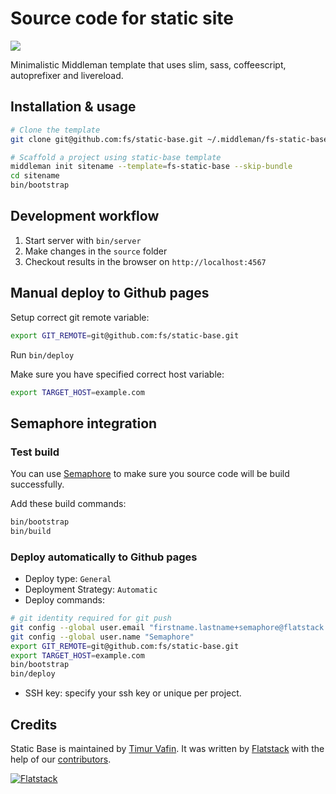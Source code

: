 # Source code for static site

![](https://semaphoreapp.com/api/v1/projects/09043b51-d38e-4bb9-ac3e-385ef0aebaeb/120867/shields_badge.png)

Minimalistic Middleman template that uses slim, sass, coffeescript, autoprefixer and livereload.

## Installation & usage

```bash
# Clone the template
git clone git@github.com:fs/static-base.git ~/.middleman/fs-static-base

# Scaffold a project using static-base template
middleman init sitename --template=fs-static-base --skip-bundle
cd sitename
bin/bootstrap
```

## Development workflow

1. Start server with `bin/server`
2. Make changes in the `source` folder
3. Checkout results in the browser on `http://localhost:4567`

## Manual deploy to Github pages

Setup correct git remote variable:

```bash
export GIT_REMOTE=git@github.com:fs/static-base.git
```

Run `bin/deploy`

Make sure you have specified correct host variable:

```bash
export TARGET_HOST=example.com
```

## Semaphore integration

### Test build

You can use [Semaphore](https://semaphoreapp.com) to make sure you source code
will be build successfully.

Add these build commands:

```bash
bin/bootstrap
bin/build
```

### Deploy automatically to Github pages

* Deploy type: `General`
* Deployment Strategy: `Automatic`
* Deploy commands:

```bash
# git identity required for git push
git config --global user.email "firstname.lastname+semaphore@flatstack.com"
git config --global user.name "Semaphore"
export GIT_REMOTE=git@github.com:fs/static-base.git
export TARGET_HOST=example.com
bin/bootstrap
bin/deploy
```
* SSH key: specify your ssh key or unique per project.


## Credits

Static Base is maintained by [Timur Vafin](http://github.com/timurvafin).
It was written by [Flatstack](http://www.flatstack.com) with the help of our
[contributors](http://github.com/fs/static-base/contributors).


[![Flatstack](http://www.flatstack.com/assets/images/logo.png)](http://www.flatstack.com)
